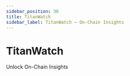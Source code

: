 ```yaml
---
sidebar_position: 30
title: TitanWatch
sidebar_label: TitanWatch – On-Chain Insights
---
```


# TitanWatch
Unlock On-Chain Insights